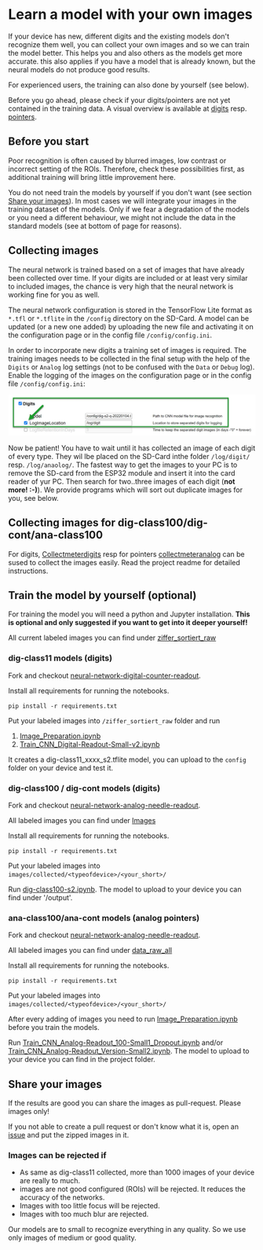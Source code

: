 # Learn a model with your own images
If your device has new, different digits and the existing models don't recognize them well, you can collect your own images and so we can train the model better. This helps you and also others as the models get more accurate. this also applies if you have a model that is already known, but the neural models do not produce good results.

For experienced users, the training can also done by yourself (see below). 

Before you go ahead, please check if your digits/pointers are not yet contained in the training data. A visual overview is available at [digits](https://jomjol.github.io/neural-network-digital-counter-readout) resp. [pointers](https://jomjol.github.io/neural-network-analog-needle-readout/).

## Before you start
Poor recognition is often caused by blurred images, low contrast or incorrect setting of the ROIs. Therefore, check these possibilities first, as additional training will bring little improvement here.

You do not need train the models by yourself if you don't want (see section [Share your images](#share-your-images)). In most cases we will integrate your images in the training dataset of the models. Only if we fear a degradation of the models or you need a different behaviour, we might not include the data in the standard models (see at bottom of page for reasons).

## Collecting images
The neural network is trained based on a set of images that have already been collected over time. If your digits are included or at least very similar to included images, the chance is very high that the neural network is working fine for you as well.

The neural network configuration is stored in the TensorFlow Lite format as `*.tfl` or `*.tflite` in the `/config` directory on the SD-Card. A model can be updated (or a new one added) by uploading the new file and activating it on the configuration page or in the config file `/config/config.ini`.

In order to incorporate new digits a training set of images is required. The training images needs to be collected in the final setup with the help of the `Digits` or `Analog` log settings (not to be confused with the `Data` or `Debug` log). Enable the logging of the images on the configuration page or in the config file `/config/config.ini`:

![](img/enable_log_image.jpg)

Now be patient! You have to wait until it has collected an image of each digit of every type. They wil lbe placed on the SD-Card inthe folder `/log/digit/` resp. `/log/anaolog/`. The fastest way to get the images to your PC is to remove the SD-card from the ESP32 module and insert it into the card reader of yur PC.
Then search for two..three images of each digit (**not more! :-)**). We provide programs which will sort out duplicate images for you, see below.

## Collecting images for dig-class100/dig-cont/ana-class100
For digits, [Collectmeterdigits](https://github.com/haverland/collectmeterdigits) resp for pointers [collectmeteranalog](https://github.com/haverland/collectmeteranalog) can be sused to collect the images easily. Read the project readme for detailed instructions.

## Train the model by yourself (optional)
For training the model you will need a python and Jupyter installation.
**This is optional and only suggested if you want to get into it deeper yourself!**

All current labeled images you can find under [ziffer_sortiert_raw](https://github.com/jomjol/neural-network-digital-counter-readout/tree/master/ziffer_sortiert_raw)

### dig-class11 models (digits)
Fork and checkout [neural-network-digital-counter-readout](https://github.com/jomjol/neural-network-digital-counter-readout).

Install all requirements for running the notebooks.

```shell
pip install -r requirements.txt
```

Put your labeled images into `/ziffer_sortiert_raw` folder and run

1. [Image_Preparation.ipynb](https://github.com/jomjol/neural-network-digital-counter-readout/blob/master/Image_Preparation.ipynb)
2. [Train_CNN_Digital-Readout-Small-v2.ipynb](https://github.com/jomjol/neural-network-digital-counter-readout/blob/master/Train_CNN_Digital-Readout-Small-v2.ipynb)

It creates a dig-class11_xxxx_s2.tflite model, you can upload to the `config` folder on your device and test it. 

### dig-class100 / dig-cont models (digits)
Fork and checkout [neural-network-analog-needle-readout](https://github.com/jomjol/neural-network-analog-needle-readout).

All labeled images you can find under [Images](https://github.com/haverland/Tenth-of-step-of-a-meter-digit/tree/master/images)

Install all requirements for running the notebooks.

```shell
pip install -r requirements.txt
```

Put your labeled images into `images/collected/<typeofdevice>/<your_short>/`

Run [dig-class100-s2.ipynb](https://github.com/haverland/Tenth-of-step-of-a-meter-digit/blob/master/dig-class100-s2.ipynb). The model to upload to your device you can find under '/output'.

### ana-class100/ana-cont models (analog pointers)
Fork and checkout [neural-network-analog-needle-readout](https://github.com/jomjol/neural-network-analog-needle-readout).

All labeled images you can find under [data_raw_all](https://github.com/jomjol/neural-network-analog-needle-readout/tree/main/data_raw_all)

Install all requirements for running the notebooks.

```shell
pip install -r requirements.txt
```

Put your labeled images into `images/collected/<typeofdevice>/<your_short>/`

After every adding of images you need to run [Image_Preparation.ipynb](https://github.com/jomjol/neural-network-analog-needle-readout/blob/main/Image_Preparation.ipynb) before you train the models.

Run [Train_CNN_Analog-Readout_100-Small1_Dropout.ipynb](https://github.com/jomjol/neural-network-analog-needle-readout/blob/main/Train_CNN_Analog-Readout_100-Small1_Dropout.ipynb) and/or [Train_CNN_Analog-Readout_Version-Small2.ipynb](https://github.com/jomjol/neural-network-analog-needle-readout/blob/main/Train_CNN_Analog-Readout_Version-Small2.ipynb). The model to upload to your device you can find in the project folder.

## Share your images
If the results are good you can share the images as pull-request. Please images only!

If you not able to create a pull request or don't know what it is, open an [issue](https://github.com/jomjol/AI-on-the-edge-device/issues) and put the zipped images in it.

### Images can be rejected if
* As same as dig-class11 collected, more than 1000 images of your device are really to much. 
* images are not good configured (ROIs) will be rejected. It reduces the accuracy of the networks.
* Images with too little focus will be rejected. 
* Images with too much blur are rejected.

Our models are to small to recognize everything in any quality. So we use only images of medium or good quality.
